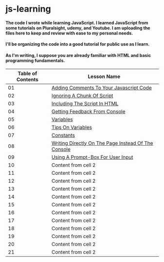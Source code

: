 # js-learning
#### The code I wrote while learning JavaScript. I learned JavaScript from some tutorials on Pluralsight, udemy, and Youtube. I am uploading the files here to keep and review with ease to my personal needs.
#### I'll be organizing the code into a good tutorial for public use as I learn.
#### As I'm writing, I suppose you are already familiar with HTML and basic programming fundamentals.

| Table of Contents | Lesson Name |
| ----------------- | ----------- |
|    01  | [Adding Comments To Your Javascript Code](./js-tutorials/01-commenting.md)|
|    02  | [Ignoring A Chunk Of Script](./js-tutorials/01-ignore-script.md)|
|    03  | [Including The Script In HTML](./js-tutorials/03-script-in-html.md) |
|    04  | [Getting Feedback From Console](./js-tutorials/04-console-feedback.md) |
|    05  | [Variables](./js-tutorials/05-variables.md) |
|    06  | [Tips On Variables](./js-tutorials/06-variable-tips.md) | 
|    07  | [Constants](./js-tutorials/07-constants.md) | 
|    08  | [Writing Directly On The Page Instead Of The Console](./js-tutorials/08-document.write.md)|
|    09  | [Using A Prompt-Box For User Input](./js-tutorials/09-prompt-box.md) |
|    10  | Content from cell 2 |
|    11  | Content from cell 2 |
|    12  | Content from cell 2 | 
|    13  | Content from cell 2 |
|    14  | Content from cell 2 |
|    15  | Content from cell 2 |
|    16  | Content from cell 2 |
|    17  | Content from cell 2 |
|    18  | Content from cell 2 |
|    19  | Content from cell 2 |
|    20  | Content from cell 2 |
|    21  | Content from cell 2 |
